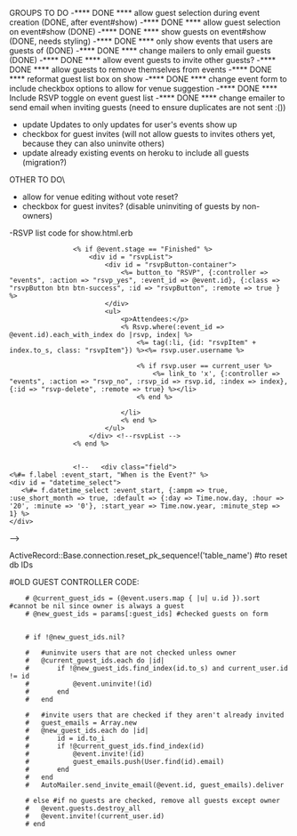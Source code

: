GROUPS TO DO
-**** DONE **** allow guest selection during event creation (DONE, after event#show)
-**** DONE **** allow guest selection on event#show (DONE)
-**** DONE **** show guests on event#show (DONE, needs styling)
-**** DONE **** only show events that users are guests of (DONE)
-**** DONE **** change mailers to only email guests (DONE)
-**** DONE **** allow event guests to invite other guests?
-**** DONE **** allow guests to remove themselves from events
-**** DONE **** reformat guest list box on show
-**** DONE **** change event form to include checkbox options to allow for venue suggestion
-**** DONE **** Include RSVP toggle on event guest list
-**** DONE **** change emailer to send email when inviting guests (need to ensure duplicates are not sent :())
- update Updates to only updates for user's events show up
- checkbox for guest invites (will not allow guests to invites others yet, because they can also uninvite others)
- update already existing events on heroku to include all guests (migration?)

OTHER TO DO\
- allow for venue editing without vote reset?
- checkbox for guest invites? (disable uninviting of guests by non-owners)





-RSVP list code for show.html.erb

					<% if @event.stage == "Finished" %>
						<div id = "rsvpList">
							<div id = "rsvpButton-container">
								<%= button_to "RSVP", {:controller => "events", :action => "rsvp_yes", :event_id => @event.id}, {:class => "rsvpButton btn btn-success", :id => "rsvpButton", :remote => true } %>
							</div>
							<ul>
								<p>Attendees:</p>
								<% Rsvp.where(:event_id => @event.id).each_with_index do |rsvp, index| %>
									<%= tag(:li, {id: "rsvpItem" + index.to_s, class: "rsvpItem"}) %><%= rsvp.user.username %>

									<% if rsvp.user == current_user %>
										<%= link_to 'x', {:controller => "events", :action => "rsvp_no", :rsvp_id => rsvp.id, :index => index}, {:id => "rsvp-delete", :remote => true} %></li>
									<% end %>

								</li>
								<% end %>
							</ul>
						</div> <!--rsvpList -->
					<% end %>


					<!--   <div class="field">
    <%#= f.label :event_start, "When is the Event?" %>
    <div id = "datetime_select">
       <%#= f.datetime_select :event_start, {:ampm => true, :use_short_month => true, :default => {:day => Time.now.day, :hour => '20', :minute => '0'}, :start_year => Time.now.year, :minute_step => 1} %>
    </div>
  </div> -->

  ActiveRecord::Base.connection.reset_pk_sequence!('table_name') #to reset db IDs


  #OLD GUEST CONTROLLER CODE:

  		# @current_guest_ids = (@event.users.map { |u| u.id }).sort #cannot be nil since owner is always a guest
		# @new_guest_ids = params[:guest_ids] #checked guests on form


		# if !@new_guest_ids.nil?

		# 	#uninvite users that are not checked unless owner
		# 	@current_guest_ids.each do |id|
		# 		if !@new_guest_ids.find_index(id.to_s) and current_user.id != id
		# 			@event.uninvite!(id)
		# 		end
		# 	end

		# 	#invite users that are checked if they aren't already invited
		# 	guest_emails = Array.new
		# 	@new_guest_ids.each do |id|
		# 		id = id.to_i
		# 		if !@current_guest_ids.find_index(id)
		# 			@event.invite!(id)
		# 			guest_emails.push(User.find(id).email)
		# 		end
		# 	end
		# 	AutoMailer.send_invite_email(@event.id, guest_emails).deliver

		# else #if no guests are checked, remove all guests except owner
		# 	@event.guests.destroy_all
		# 	@event.invite!(current_user.id)
		# end


